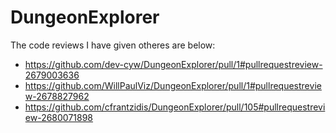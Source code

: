 # DungeonExplorer
The code reviews I have given otheres are below:
- https://github.com/dev-cyw/DungeonExplorer/pull/1#pullrequestreview-2679003636
- https://github.com/WillPaulViz/DungeonExplorer/pull/1#pullrequestreview-2678827962
- https://github.com/cfrantzidis/DungeonExplorer/pull/105#pullrequestreview-2680071898
